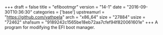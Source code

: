 +++
draft = false
title = "efibootmgr"
version = "14-1"
date = "2016-09-30T10:36:30"
categories = ['base']
upstreamurl = "https://github.com/vathpela"
arch = "x86_64"
size = "27884"
usize = "72462"
sha1sum = "9189242c1565be18eb72aa7cfef94f820061601e"
+++
A program for modifying the EFI boot manager.